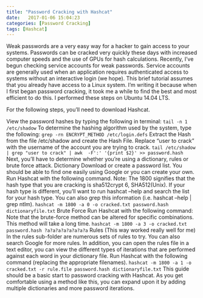 ```yaml
---
title: "Password Cracking with Hashcat"
date:   2017-01-06 15:04:23
categories: [Password Cracking]
tags: [Hashcat]
---
```


Weak passwords are a very easy way for a hacker to gain access to your systems.  Passwords can be cracked very quickly these days with increased computer speeds and the use of GPUs for hash calculations.  Recently, I’ve begun checking service accounts for weak passwords.  Service accounts are generally used when an application requires authenticated access to systems without an interactive login (we hope).  This brief tutorial assumes that you already have access to a Linux system.  I’m writing it because when I first began password cracking, it took me a while to find the best and most efficient to do this. I performed these steps on Ubuntu 14.04 LTS.

For the following steps, you’ll need to download Hashcat.

View the password hashes by typing the following in terminal:
`tail -n 1 /etc/shadow`
To determine the hashing algorithm used by the system, type the following:
`grep -rn ENCRYPT_METHOD /etc/login.defs`
Extract the Hash from the file /etc/shadow and create the Hash File. Replace “user to crack” with the username of the account you are trying to crack.
`tail /etc/shadow | grep "user to crack" | awk  -F':' '{print $2}' >> password.hash`
Next, you’ll have to determine whether you’re using a dictionary, rules or brute force attack.
Dictionary
Download or create a password list. You should be able to find one easily using Google or you can create your own.
Run Hashcat with the following command.  Note: The 1800 signifies that the hash type that you are cracking is sha512crypt $6$, SHA512(Unix).  If your hash type is different, you’ll want to run hashcat –help and search the list for your hash type.  You can also grep this information (i.e. hashcat –help | grep ntlm).
`hashcat -m 1800 -a 0 -o cracked.txt password.hash dictionaryfile.txt`
Brute Force
Run Hashcat with the following command: Note that the brute-force method can be altered for specific combinations.  This method will take a long time.
`hashcat -m 1800 -a 3 -o cracked.txt password.hash ?a?a?a?a?a?a?a?a`
Rules (This way worked really well for me)
In the rules sub-folder are numerous sets of rules to try.  You can also search Google for more rules.  In addition, you can open the rules file in a text editor, you can view the different types of iterations that are performed against each word in your dictionary file.
Run Hashcat with the following command (replacing the appropriate filenames).
`hashcat -m 1800 -a 1 -o cracked.txt -r rule.file password.hash dictionaryfile.txt`
This guide should be a basic start to password cracking with Hashcat.  As you get comfortable using a method like this, you can expand upon it by adding multiple dictionaries and more password iterations.